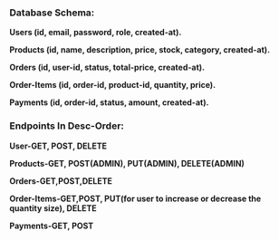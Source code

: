 ### 

### **Database Schema:**



**Users (id, email, password, role, created-at).**



**Products (id, name, description, price, stock, category, created-at).**



**Orders (id, user-id, status, total-price, created-at).**



**Order-Items (id, order-id, product-id, quantity, price).**



**Payments (id, order-id, status, amount, created-at).**









### **Endpoints In Desc-Order:**



**User-GET, POST, DELETE**



**Products-GET, POST(ADMIN), PUT(ADMIN), DELETE(ADMIN)**



**Orders-GET,POST,DELETE**



**Order-Items-GET,POST, PUT(for user to increase or decrease the quantity size), DELETE**



**Payments-GET, POST**





